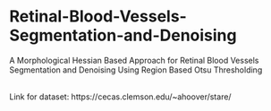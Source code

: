 # Retinal-Blood-Vessels-Segmentation-and-Denoising
A Morphological Hessian Based Approach for Retinal Blood Vessels Segmentation and  Denoising Using Region Based Otsu  Thresholding

<br>
Link for dataset: https://cecas.clemson.edu/~ahoover/stare/